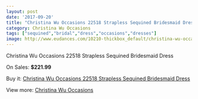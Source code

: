 ```yaml
---
layout: post
date: '2017-09-20'
title: "Christina Wu Occasions 22518 Strapless Sequined Bridesmaid Dress"
category: Christina Wu Occasions
tags: ["sequined","bridal","dress","occasions","dresses"]
image: http://www.eudances.com/10210-thickbox_default/christina-wu-occasions-22518-strapless-sequined-bridesmaid-dress.jpg
---
```

Christina Wu Occasions 22518 Strapless Sequined Bridesmaid Dress

On Sales: **$221.99**
<a href="https://www.eudances.com/en/christina-wu-occasions/3341-christina-wu-occasions-22518-strapless-sequined-bridesmaid-dress.html"><amp-img layout="responsive" width="600" height="600" src="//www.eudances.com/10210-thickbox_default/christina-wu-occasions-22518-strapless-sequined-bridesmaid-dress.jpg" alt="Christina Wu Occasions 22518 Strapless Sequined Bridesmaid Dress 0" /></a>
<a href="https://www.eudances.com/en/christina-wu-occasions/3341-christina-wu-occasions-22518-strapless-sequined-bridesmaid-dress.html"><amp-img layout="responsive" width="600" height="600" src="//www.eudances.com/10214-thickbox_default/christina-wu-occasions-22518-strapless-sequined-bridesmaid-dress.jpg" alt="Christina Wu Occasions 22518 Strapless Sequined Bridesmaid Dress 1" /></a>
<a href="https://www.eudances.com/en/christina-wu-occasions/3341-christina-wu-occasions-22518-strapless-sequined-bridesmaid-dress.html"><amp-img layout="responsive" width="600" height="600" src="//www.eudances.com/10213-thickbox_default/christina-wu-occasions-22518-strapless-sequined-bridesmaid-dress.jpg" alt="Christina Wu Occasions 22518 Strapless Sequined Bridesmaid Dress 2" /></a>
<a href="https://www.eudances.com/en/christina-wu-occasions/3341-christina-wu-occasions-22518-strapless-sequined-bridesmaid-dress.html"><amp-img layout="responsive" width="600" height="600" src="//www.eudances.com/10212-thickbox_default/christina-wu-occasions-22518-strapless-sequined-bridesmaid-dress.jpg" alt="Christina Wu Occasions 22518 Strapless Sequined Bridesmaid Dress 3" /></a>
<a href="https://www.eudances.com/en/christina-wu-occasions/3341-christina-wu-occasions-22518-strapless-sequined-bridesmaid-dress.html"><amp-img layout="responsive" width="600" height="600" src="//www.eudances.com/10211-thickbox_default/christina-wu-occasions-22518-strapless-sequined-bridesmaid-dress.jpg" alt="Christina Wu Occasions 22518 Strapless Sequined Bridesmaid Dress 4" /></a>

Buy it: [Christina Wu Occasions 22518 Strapless Sequined Bridesmaid Dress](https://www.eudances.com/en/christina-wu-occasions/3341-christina-wu-occasions-22518-strapless-sequined-bridesmaid-dress.html "Christina Wu Occasions 22518 Strapless Sequined Bridesmaid Dress")

View more: [Christina Wu Occasions](https://www.eudances.com/en/59-christina-wu-occasions "Christina Wu Occasions")